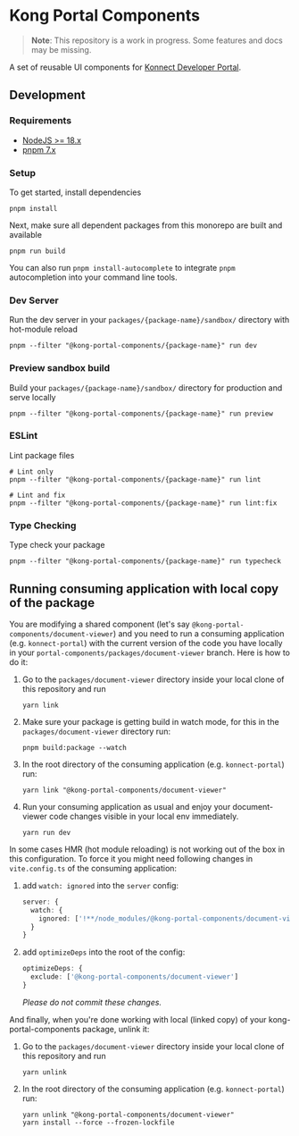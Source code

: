 # Kong Portal Components

> **Note**: This repository is a work in progress. Some features and docs may be missing.

A set of reusable UI components for [Konnect Developer Portal](https://docs.konghq.com/konnect/dev-portal/).

## Development

### Requirements

- [NodeJS >= 18.x](https://nodejs.org/en/download/)
- [pnpm 7.x](https://pnpm.io/installation)

### Setup

To get started, install dependencies

```shell
pnpm install
```

Next, make sure all dependent packages from this monorepo are built and available

```shell
pnpm run build
```

You can also run `pnpm install-autocomplete` to integrate `pnpm` autocompletion into your command line tools.

### Dev Server

Run the dev server in your `packages/{package-name}/sandbox/` directory with hot-module reload

```shell
pnpm --filter "@kong-portal-components/{package-name}" run dev
```

### Preview sandbox build

Build your `packages/{package-name}/sandbox/` directory for production and serve locally

```shell
pnpm --filter "@kong-portal-components/{package-name}" run preview
```

### ESLint

Lint package files

```shell
# Lint only
pnpm --filter "@kong-portal-components/{package-name}" run lint

# Lint and fix
pnpm --filter "@kong-portal-components/{package-name}" run lint:fix
```

### Type Checking

Type check your package

```shell
pnpm --filter "@kong-portal-components/{package-name}" run typecheck
```

## Running consuming application with local copy of the package

You are modifying a shared component (let's say `@kong-portal-components/document-viewer`) and you need to run 
a consuming application (e.g. `konnect-portal`) with the current version of the code you have locally in your 
`portal-components/packages/document-viewer` branch. Here is how to do it:

1. Go to the `packages/document-viewer` directory inside your local clone of this repository and run

    ```shell
    yarn link
    ```

1. Make sure your package is getting build in watch mode, for this in the `packages/document-viewer` directory run:

    ```shell
    pnpm build:package --watch
    ```

1. In the root directory of the consuming application (e.g. `konnect-portal`) run:

    ```shell
    yarn link "@kong-portal-components/document-viewer"
    ```

1. Run your consuming application as usual and enjoy your document-viewer code changes 
    visible in your local env immediately.

    ```shell
    yarn run dev
    ```

In some cases HMR (hot module reloading) is not working out of the box in this configuration.
To force it you might need following changes in `vite.config.ts` of the consuming application:

1. add `watch: ignored` into the `server` config:

    ```typescript
   server: {
      watch: {
        ignored: ['!**/node_modules/@kong-portal-components/document-viewer/**']
      }
    }
    ```

1. add `optimizeDeps` into the root of the config:

    ```typescript
    optimizeDeps: {
      exclude: ['@kong-portal-components/document-viewer']
    }
    ```

   _Please do not commit these changes._

And finally, when you're done working with local (linked copy) of your kong-portal-components package, unlink it:

1. Go to the `packages/document-viewer` directory inside your local clone of this repository and run

    ```shell
    yarn unlink
    ```

1. In the root directory of the consuming application (e.g. `konnect-portal`) run:

    ```shell
    yarn unlink "@kong-portal-components/document-viewer"
    yarn install --force --frozen-lockfile
    ```
